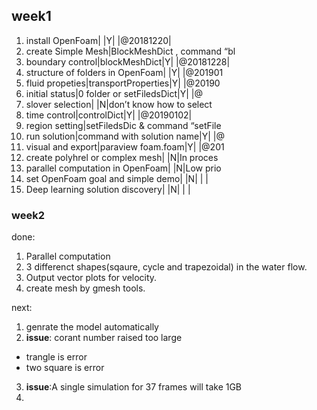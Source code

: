 ## week1
1. install OpenFoam| |Y| |@20181220| 
2. create Simple Mesh|BlockMeshDict , command “bl
3. boundary control|blockMeshDict|Y| |@20181228| 
4. structure of folders in OpenFoam| |Y| |@201901
5. fluid propeties|transportProperties|Y| |@20190
6. initial status|0 folder or setFiledsDict|Y| |@
7. slover selection| |N|don’t know how to select 
8. time control|controlDict|Y| |@20190102| 
9. region setting|setFiledsDic & command “setFile
10. run solution|command with solution name|Y| |@
11. visual and export|paraview foam.foam|Y| |@201
12. create polyhrel or complex mesh| |N|In proces
13. parallel computation in OpenFoam| |N|Low prio
14. set OpenFoam goal and simple demo| |N| | | 
15. Deep learning solution discovery| |N| | | 

### week2
done:
1. Parallel computation
2. 3 differenct shapes(sqaure, cycle and trapezoidal) in the water flow.
3. Output vector plots for velocity.
4. create mesh by gmesh tools.

next:
1. genrate the model automatically
2. __issue__: corant number raised too large
  * trangle is error
  * two square is error
3. __issue__:A single simulation for 37 frames will take 1GB
4. 
